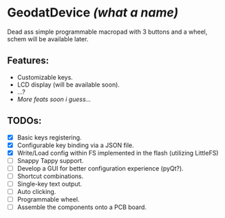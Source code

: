 # GeodatDevice *(what a name)*  

Dead ass simple programmable macropad with 3 buttons and a wheel, schem will be available later. 

## Features: 
- Customizable keys. 
- LCD display (will be available soon). 
- ...? 
- _More feats soon i guess..._ 

## TODOs: 
- [x] Basic keys registering. 
- [x] Configurable key binding via a JSON file. 
- [x] Write/Load config within FS implemented in the flash (utilizing LittleFS) 
- [ ] Snappy Tappy support. 
- [ ] Develop a GUI for better configuration experience (pyQt?). 
- [ ] Shortcut combinations. 
- [ ] Single-key text output. 
- [ ] Auto clicking.
- [ ] Programmable wheel. 
- [ ] Assemble the components onto a PCB board. 
